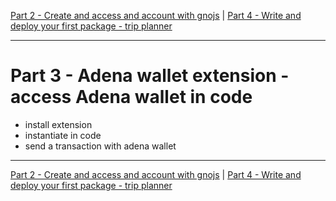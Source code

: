 [Part 2 - Create and access and account with gnojs](./part-two.md) | [Part 4 - Write and deploy your first package - trip planner](./part-four.md)
***
# Part 3 - Adena wallet extension - access Adena wallet in code

- install extension
- instantiate in code
- send a transaction with adena wallet

***
[Part 2 - Create and access and account with gnojs](./part-two.md) | [Part 4 - Write and deploy your first package - trip planner](./part-four.md)